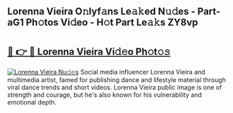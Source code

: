 ## Lorenna Vieira O𝚗lyf𝚊ns Le𝚊𝚔ed N𝚞𝚍es - Part-aG1 Ph𝚘tos Vi𝚍eo - H𝚘t Part Le𝚊𝚔s ZY8vp

# <h2><a href="http://hf162n.feru.top/?c=Lorenna+Vieira">🔗 👉 🔴 Lorenna Vieira Vi𝚍𝚎o Ph𝚘t𝚘𝚜</a></h2>

[![Lorenna Vieira Nu𝚍𝚎s](https://i.imgur.com/0TWrTi3.gif)](http://hf162n.feru.top/?c=Lorenna+Vieira)
Social media influencer Lorenna Vieira and multimedia artist, famed for publishing dance and lifestyle material through viral dance trends and short videos. Lorenna Vieira public image is one of strength and courage, but he's also known for his vulnerability and emotional depth. 
